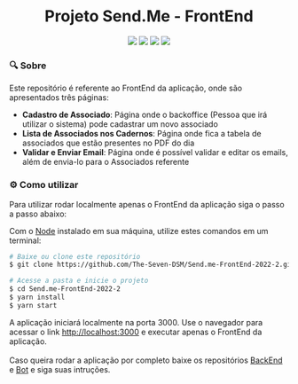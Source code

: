 <h1 align="center"> Projeto Send.Me - FrontEnd</h1>
<div align="center">
<img src="https://img.shields.io/badge/React-20232A?style=for-the-badge&logo=react&logoColor=61DAFB" /> <img src="https://img.shields.io/badge/HTML5-E34F26?style=for-the-badge&logo=html5&logoColor=white" /> <img src="https://img.shields.io/badge/CSS3-1572B6?style=for-the-badge&logo=css3&logoColor=white" /> <img src="https://img.shields.io/badge/Yarn-2C8EBB?style=for-the-badge&logo=yarn&logoColor=white" /> </div>

### :mag: Sobre

Este repositório é referente ao FrontEnd da aplicação, onde são apresentados três páginas:

- **Cadastro de Associado**: Página onde o backoffice (Pessoa que  irá utilizar o sistema) pode cadastrar um novo associado
- **Lista de Associados nos Cadernos**: Página onde fica a tabela de associados que estão presentes no PDF do dia
- **Validar e Enviar Email**: Página onde é possível validar e editar os emails, além de envia-lo para o Associados referente 

### :gear: Como utilizar

Para utilizar rodar localmente apenas o FrontEnd da aplicação siga o passo a passo abaixo:

Com o [Node](https://nodejs.org/en/) instalado em sua máquina, utilize estes comandos em um terminal:

```bash
# Baixe ou clone este repositório
$ git clone https://github.com/The-Seven-DSM/Send.me-FrontEnd-2022-2.git

# Acesse a pasta e inicie o projeto
$ cd Send.me-FrontEnd-2022-2
$ yarn install
$ yarn start
```

A aplicação iniciará localmente na porta 3000. Use o navegador para acessar o link [http://localhost:3000](http://localhost:3000) e executar apenas o FrontEnd da aplicação.
<br><br>
Caso queira rodar a aplicação por completo baixe os repositórios [BackEnd](https://github.com/The-Seven-DSM/Send.me-BackEnd-2022-2) e [Bot](https://github.com/The-Seven-DSM/Send.me-Bot-2022-2) e siga suas intruções.



